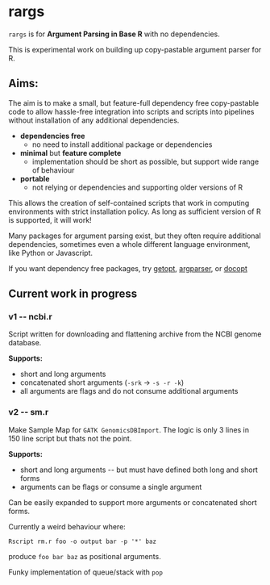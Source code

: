 # rargs

`rargs` is for **Argument Parsing in Base R** with no dependencies.

This is experimental work on building up copy-pastable argument parser for R.

## Aims:

The aim is to make a small, but feature-full dependency free copy-pastable code
to allow hassle-free integration into scripts and scripts into pipelines
without installation of any additional dependencies.

* **dependencies free**
    - no need to install additional package or dependencies
* **minimal** but **feature complete**
    - implementation should be short as possible, but support wide range of behaviour
* **portable**
    - not relying or dependencies and supporting older versions of R

This allows the creation of self-contained scripts that work in computing environments
with strict installation policy. As long as sufficient version of R is supported, it will work!

Many packages for argument parsing exist, but they often require additional dependencies, sometimes even a whole different language environment, like Python or Javascript.

If you want dependency free packages, try [getopt](https://cran.r-project.org/web/packages/getopt/index.html), [argparser](https://cran.r-project.org/web/packages/argparser/index.html), or [docopt](https://cran.r-project.org/web/packages/docopt/index.html)


## Current work in progress

### v1 -- ncbi.r

Script written for downloading and flattening archive from the NCBI genome database.

**Supports:**

* short and long arguments
* concatenated short arguments (`-srk` -> `-s -r -k`)
* all arguments are flags and do not consume additional arguments

### v2 -- sm.r

Make Sample Map for `GATK GenomicsDBImport`.
The logic is only 3 lines in 150 line script but thats not the point.

**Supports:**

* short and long arguments -- but must have defined both long and short forms
* arguments can be flags or consume a single argument

Can be easily expanded to support more arguments or concatenated short forms.

Currently a weird behaviour where:

```
Rscript rm.r foo -o output bar -p '*' baz
```

produce `foo bar baz` as positional arguments.

Funky implementation of queue/stack with `pop`
